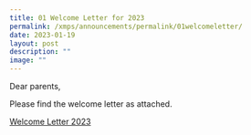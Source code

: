 ```yaml
---
title: 01 Welcome Letter for 2023
permalink: /xmps/announcements/permalink/01welcomeletter/
date: 2023-01-19
layout: post
description: ""
image: ""
---
```


Dear parents,

Please find the welcome letter as attached.

[Welcome Letter 2023](/files/January-Letter_2023.pdf)
